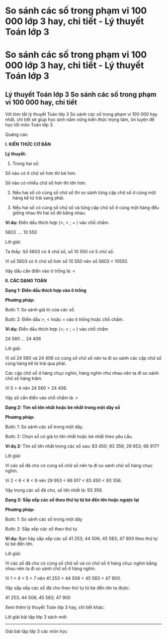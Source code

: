 # So sánh các số trong phạm vi 100 000 lớp 3 hay, chi tiết - Lý thuyết Toán lớp 3

# So sánh các số trong phạm vi 100 000 lớp 3 hay, chi tiết - Lý thuyết Toán lớp 3

## Lý thuyết Toán lớp 3 So sánh các số trong phạm vi 100 000 hay, chi tiết

Với tóm tắt lý thuyết Toán lớp 3 So sánh các số trong phạm vi 100 000 hay nhất, chi tiết sẽ giúp học sinh nắm vững kiến thức trọng tâm, ôn luyện để học tốt môn Toán lớp 3.

Quảng cáo

**I. KIẾN THỨC CƠ BẢN**

**Lý thuyết:**

1) Trong hai số: 

Số nào có ít chữ số hơn thì bé hơn.

Số nào có nhiều chữ số hơn thì lớn hơn.

2) Nếu hai số có cùng số chữ số thì so sánh từng cặp chữ số ở cùng một hàng kể từ trái sang phải.

3) Nếu hai số có cùng số chữ số và từng cặp chữ số ở cùng một hàng đều giống nhau thì hai số đó bằng nhau.

**Ví dụ:** Điền dấu thích hợp (>; < ; = ) vào chỗ chấm.

5603 …. 10 550

Lời giải: 

Ta thấy: Số 5603 có 4 chữ số, số 10 550 có 5 chữ số.

Vì số 5603 có ít chữ số hơn số 10 550 nên số 5603 < 10550.

Vậy dấu cần điền vào ô trống là: <

**II. CÁC DẠNG TOÁN**

**Dạng 1: Điền dấu thích hợp vào ô trống**

**Phương pháp:**

Bước 1: So sánh giá trị của các số.

Bước 2: Điền dấu >, < hoặc = vào ô trống hoặc chỗ chấm.

**Ví dụ:** Điền dấu thích hợp (>; < ; = ) vào chỗ chấm

24 560 … 24 406

Lời giải: 

Vì số 24 560 và 24 406 có cùng số chữ số nên ta đi so sánh các cặp chữ số cùng hàng kể từ trái qua phải.

Các cặp chữ số ở hàng chục nghìn, hàng nghìn như nhau nên ta đi so sánh chữ số hàng trăm.

Vì 5 > 4 nên 24 560 > 24 406. 

Vậy số cần điền vào chỗ chấm là: >

**Dạng 2: Tìm số lớn nhất hoặc bé nhất trong một dãy số**

**Phương pháp:**

Bước 1: So sánh các số trong một dãy.

Bước 2: Chọn số có giá trị lớn nhất hoặc bé nhất theo yêu cầu.

**Ví dụ 2:** Tìm số lớn nhất trong các số sau: 83 450; 93 356; 29 953; 66 917? 

Lời giải: 

Vì các số đã cho có cùng số chữ số nên ta đi so sánh chữ số hàng chục nghìn. 

Vì 2 < 6 < 8 < 9 nên 29 953 < 66 917 < 83 450 < 93 356.

Vậy trong các số đã cho, số lớn nhất là: 93 356.

**Dạng 3: Sắp xếp các số theo thứ tự từ bé đến lớn hoặc ngược lại**

**Phương pháp:**

Bước 1: So sánh các số trong một dãy

Bước 2: Sắp xếp các số theo thứ tự

**Ví dụ:** Bạn hãy sắp xếp các số 41 253; 44 506; 45 583; 47 900 theo thứ tự từ bé đến lớn.

Lời giải: 

Vì các số đã cho có cùng số chữ số và có chữ số ở hàng chục nghìn bằng nhau nên ta đi so sánh chữ số ở hàng nghìn. 

Vì 1 < 4 < 5 < 7 nên 41 253 < 44 506 < 45 583 < 47 900.

Vậy sắp xếp các số đã cho theo thứ tự từ bé đến lớn ta được: 

41 253; 44 506; 45 583; 47 900 

Xem thêm lý thuyết Toán lớp 3 hay, chi tiết khác:

Lời giải bài tập lớp 3 sách mới:

* * *

Giải bài tập lớp 3 các môn học
